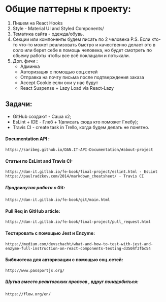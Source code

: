 # Общие паттерны к проекту:

1. Пишем на React Hooks
2. Style - Material UI and Styled Components/
3. Тематика сайта - одежда/обувь.
4. Секции или компоненты будем писать по 2 человека
   P.S. Если кто-то что-то может реализовать быстро и качественно делает это в соло или берет себе в помощь человека, но будет смотреть по обьему работы чтобы все всё поклацали и потыкали.
5. Доп. фичи :
   - Админка
   - Авторизация с помощью соц.сетей
   - Отправка на почту письма после подтверждения заказа
   - Accept Cookie если они у нас будут
   - React Suspense + Lazy Load via React-Lazy

## Задачи:

- GitHub создают - Саша х2;
- EsLint + IDE - Глеб + 1(вписать сюда кто поможет Глебу);
- Travis CI - create task in Trello, когда будем делать не понятно.

#### Documentation API :

    https://saribeg.github.io/DAN.IT-API-Documentation/#about-project

#### Статьи по EsLint and Travis CI:

    https://dan-it.gitlab.io/fe-book/final-project/eslint.html - EsLint
    https://paulradzkov.com/2014/markdown_cheatsheet/ - Travis CI

##### Продвинутая работа с Git:

    https://dan-it.gitlab.io/fe-book/git/main.html

#### Pull Req in GitHub article:

    https://dan-it.gitlab.io/fe-book/final-project/pull_request.html

#### Тестировать с помощью Jest и Enzyme:

    https://medium.com/devschacht/what-and-how-to-test-with-jest-and-enzyme-full-instruction-on-react-components-testing-d3504f3fbc54

#### Библиотека для авторизации с помощью соц.сетей:

    http://www.passportjs.org/

##### Шутка вместо реактовских пропсов , вдруг понадобиться:

    https://flow.org/en/
